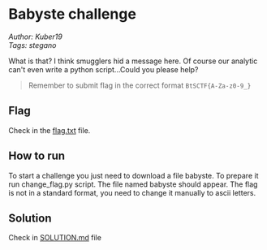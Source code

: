 # Babyste challenge

_Author: Kuber19_  
_Tags: stegano_

What is that? I think smugglers hid a message here. Of course our analytic can't even write a python script...Could you please help?

> Remember to submit flag in the correct format `BtSCTF{A-Za-z0-9_}`

## Flag

Check in the [flag.txt](flag.txt) file.

## How to run

To start a challenge you just need to download a file babyste. To prepare it run change_flag.py script. The file named babyste should appear.
The flag is not in a standard format, you need to change it manually to ascii letters.


## Solution
Check in [SOLUTION.md](solution/SOLUTION.md) file
